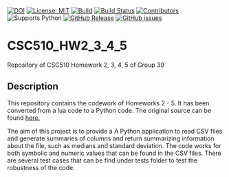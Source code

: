 [![DOI](https://zenodo.org/badge/531751134.svg)](https://zenodo.org/badge/latestdoi/531751134)
[![License: MIT](https://img.shields.io/badge/License-MIT-yellow.svg)](https://opensource.org/licenses/MIT)
[![Build](https://github.com/yagmurbbayraktar/CSC510_HW2_3_4_5/actions/workflows/python-app.yml/badge.svg)](https://github.com/yagmurbbayraktar/CSC510_HW2_3_4_5/actions/workflows/python-app.yml)
[![Build Status](https://app.travis-ci.com/wangz35/CSC-510-HW1.svg?branch=main)](https://app.travis-ci.com/wangz35/CSC-510-HW1)
[![Contributors](https://img.shields.io/github/contributors/yagmurbbayraktar/CSC510_HW2_3_4_5)](https://yagmurbbayraktar/CSC510_HW2_3_4_5/graphs/contributors)
![Supports Python](https://img.shields.io/pypi/pyversions/pytest)
[![GitHub Release](https://img.shields.io/github/release/yagmurbbayraktar/CSC510_HW2_3_4_5.svg)](https://github.com/yagmurbbayraktar/CSC510_HW2_3_4_5/releases)
[![GitHub issues](https://img.shields.io/github/issues/yagmurbbayraktar/CSC510_HW2_3_4_5)](https://github.com/yagmurbbayraktar/CSC510_HW2_3_4_5/issues)

# CSC510_HW2_3_4_5
Repository of CSC510 Homework 2, 3, 4, 5 of Group 39

## Description
This repository contains the codework of Homeworks 2 - 5. It has been converted from a lua code to a Python code. The original source can be found [here.](https://github.com/timm/l5/blob/main/etc/old/csv.lua) 

The aim of this project is to provide a A Python application to read CSV files and generate summaries of columns and return summarizing information about the file, such as medians and standard deviation. The code works for both symbolic and numeric values that can be found in the CSV files. There are several test cases that can be find under tests folder to test the robustness of the code. 

